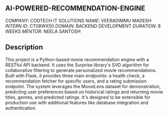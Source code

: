 AI-POWERED-RECOMMENDATION-ENGINE
----------------------------------

*COMPANY*: CODTECH IT SOLUTIONS
*NAME*: VEERADIMMU MADESH
*INTERN ID*: CT08WX50
*DOMAIN*: BACKEND DEVELOPMENT
*DURATION*: 8 WEEKS
*MENTOR*: NEELA SANTOSH


Description
------------

This project is a Python-based movie recommendation engine with a RESTful API backend. It uses the Surprise library's SVD algorithm for collaborative filtering to generate personalized movie recommendations. Built with Flask, it provides three main endpoints: a health check, a recommendation fetcher for specific users, and a rating submission endpoint. The system leverages the MovieLens dataset for demonstration, predicting user preferences based on historical ratings and returning movie titles, genres, and predicted ratings. It's designed to be extensible for production use with additional features like database integration and authentication.
